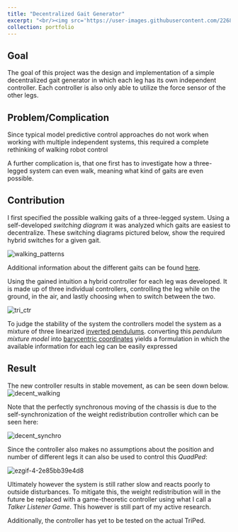 ```yaml
---
title: "Decentralized Gait Generator"
excerpt: "<br/><img src='https://user-images.githubusercontent.com/22688144/124396303-fd0e9400-dd08-11eb-9b4a-ee071a588fc5.png' width='500'>"
collection: portfolio
---
```


## Goal
The goal of this project was the design and implementation of a simple decentralized gait generator in which each leg has its own independent controller.
Each controller is also only able to utilize the force sensor of the other legs.


## Problem/Complication
Since typical model predictive control approaches do not work when working with multiple independent systems, this required a complete rethinking of walking robot control

A further complication is, that one first has to investigate how a three-legged system can even walk, meaning what kind of gaits are even possible.


## Contribution

I first specified the possible walking gaits of a three-legged system.
Using a self-developed *switching diagram*  it was analyzed which gaits are easiest to decentralize.
These switching diagrams pictured below, show the required hybrid switches for a given gait.

![walking_patterns](https://user-images.githubusercontent.com/22688144/124395132-ac943800-dd02-11eb-8fdd-d6bfdc0593bb.png)

Additional information about the different gaits can be found [here](https://triped-robot.github.io/docs/walking/).

Using the gained intuition a hybrid controller for each leg was developed.
It is made up of three individual controllers, controlling the leg while on the ground, in the air, and lastly choosing when to switch between the two.

![tri_ctr](https://user-images.githubusercontent.com/22688144/124395109-8d95a600-dd02-11eb-9f73-16630dcec764.png)


To judge the stability of the system the controllers model the system as a mixture of three linearized [inverted pendulums](https://en.wikipedia.org/wiki/Inverted_pendulum).
converting this *pendulum mixture model* into [barycentric coordinates](https://en.wikipedia.org/wiki/Barycentric_coordinate_system) yields a formulation in which the available information for each leg can be easily expressed



## Result

The new controller results in stable movement, as can be seen down below.
![decent_walking](https://user-images.githubusercontent.com/22688144/124389188-574a2d80-dce6-11eb-8980-1a6f0fd0f7c6.gif)

Note that the perfectly synchronous moving of the chassis is due to the self-synchronization of the weight redistribution controller which can be seen here:

![decent_synchro](https://user-images.githubusercontent.com/22688144/124389703-98434180-dce8-11eb-8d53-e0efcf5749a6.gif)

Since the controller also makes no assumptions about the position and number of different legs it can also be used to control this *QuadPed*:

![ezgif-4-2e85bb39e4d8](https://user-images.githubusercontent.com/22688144/124395237-40fe9a80-dd03-11eb-9790-f824ed9d2a00.gif)


Ultimately however the system is still rather slow and reacts poorly to outside disturbances.
To mitigate this, the weight redistribution will in the future be replaced with a game-theoretic controller using what I call a *Talker Listener Game*.
This however is still part of my active research.

Additionally, the controller has yet to be tested on the actual TriPed.



